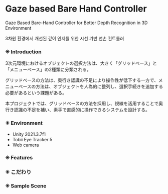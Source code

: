 # Gaze based Bare Hand Controller
Gaze Based Bare-Hand Controller for Better Depth Recognition in 3D Environment

3차원 환경에서 개선된 깊이 인지를 위한 시선 기반 맨손 컨트롤러


### ✳ Introduction

3次元環境におけるオブジェクトの選択方法は、大きく「グリッドベース」と「メニューベース」の2種類に分類される。

グリッドベースの方法は、奥行き認識の不足により操作性が低下する一方で、メニューベースの方法は、オブジェクトを人為的に整列し、選択手続きを追加する必要があるという課題がある。

本プロジェクトでは、グリッドベースの方法を採用し、視線を活用することで奥行き認識の不足を補い、素手で直感的に操作できるシステムを設計する。

### ✳ Environment
* Unity 2021.3.7f1
* Tobii Eye Tracker 5
* Web camera

### ✳ Features

### ✳ こだわり

### ✳ Sample Scene
